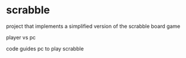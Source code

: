 # scrabble
project that implements a simplified version of the scrabble board game

player vs pc

code guides pc to play scrabble 
